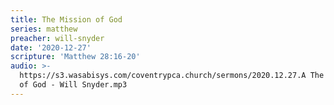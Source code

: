 ```yaml
---
title: The Mission of God
series: matthew
preacher: will-snyder
date: '2020-12-27'
scripture: 'Matthew 28:16-20'
audio: >-
  https://s3.wasabisys.com/coventrypca.church/sermons/2020.12.27.A The Mission
  of God - Will Snyder.mp3
---
```

